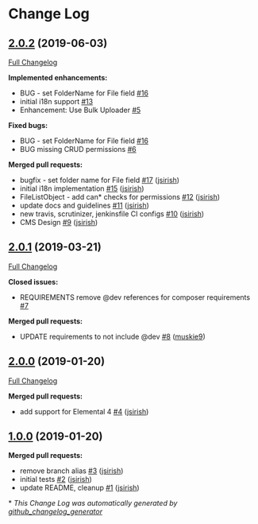 # Change Log

## [2.0.2](https://github.com/dynamic/silverstripe-elemental-filelist/tree/2.0.2) (2019-06-03)
[Full Changelog](https://github.com/dynamic/silverstripe-elemental-filelist/compare/2.0.1...2.0.2)

**Implemented enhancements:**

- BUG - set FolderName for File field [\#16](https://github.com/dynamic/silverstripe-elemental-filelist/issues/16)
- initial i18n support [\#13](https://github.com/dynamic/silverstripe-elemental-filelist/issues/13)
- Enhancement: Use Bulk Uploader [\#5](https://github.com/dynamic/silverstripe-elemental-filelist/issues/5)

**Fixed bugs:**

- BUG - set FolderName for File field [\#16](https://github.com/dynamic/silverstripe-elemental-filelist/issues/16)
- BUG missing CRUD permissions [\#6](https://github.com/dynamic/silverstripe-elemental-filelist/issues/6)

**Merged pull requests:**

- bugfix - set folder name for File field [\#17](https://github.com/dynamic/silverstripe-elemental-filelist/pull/17) ([jsirish](https://github.com/jsirish))
- initial i18n implementation [\#15](https://github.com/dynamic/silverstripe-elemental-filelist/pull/15) ([jsirish](https://github.com/jsirish))
- FileListObject - add can\* checks for permissions [\#12](https://github.com/dynamic/silverstripe-elemental-filelist/pull/12) ([jsirish](https://github.com/jsirish))
- update docs and guidelines [\#11](https://github.com/dynamic/silverstripe-elemental-filelist/pull/11) ([jsirish](https://github.com/jsirish))
- new travis, scrutinizer, jenkinsfile CI configs [\#10](https://github.com/dynamic/silverstripe-elemental-filelist/pull/10) ([jsirish](https://github.com/jsirish))
- CMS Design [\#9](https://github.com/dynamic/silverstripe-elemental-filelist/pull/9) ([jsirish](https://github.com/jsirish))

## [2.0.1](https://github.com/dynamic/silverstripe-elemental-filelist/tree/2.0.1) (2019-03-21)
[Full Changelog](https://github.com/dynamic/silverstripe-elemental-filelist/compare/2.0.0...2.0.1)

**Closed issues:**

- REQUIREMENTS remove @dev references for composer requirements [\#7](https://github.com/dynamic/silverstripe-elemental-filelist/issues/7)

**Merged pull requests:**

- UPDATE requirements to not include @dev [\#8](https://github.com/dynamic/silverstripe-elemental-filelist/pull/8) ([muskie9](https://github.com/muskie9))

## [2.0.0](https://github.com/dynamic/silverstripe-elemental-filelist/tree/2.0.0) (2019-01-20)
[Full Changelog](https://github.com/dynamic/silverstripe-elemental-filelist/compare/1.0.0...2.0.0)

**Merged pull requests:**

- add support for Elemental 4 [\#4](https://github.com/dynamic/silverstripe-elemental-filelist/pull/4) ([jsirish](https://github.com/jsirish))

## [1.0.0](https://github.com/dynamic/silverstripe-elemental-filelist/tree/1.0.0) (2019-01-20)
**Merged pull requests:**

- remove branch alias [\#3](https://github.com/dynamic/silverstripe-elemental-filelist/pull/3) ([jsirish](https://github.com/jsirish))
- initial tests [\#2](https://github.com/dynamic/silverstripe-elemental-filelist/pull/2) ([jsirish](https://github.com/jsirish))
- update README, cleanup [\#1](https://github.com/dynamic/silverstripe-elemental-filelist/pull/1) ([jsirish](https://github.com/jsirish))



\* *This Change Log was automatically generated by [github_changelog_generator](https://github.com/skywinder/Github-Changelog-Generator)*